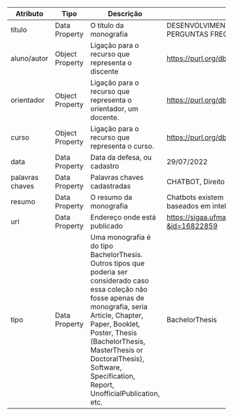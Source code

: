 | Atributo | Tipo | Descrição | Exemplo | Propriedade | Range |
| --- | --- | --- | --- | --- | --- |
| título | Data Property | O título da monografia | DESENVOLVIMENTO DE UM SISTEMA DE CHATBOT PARA PERGUNTAS FREQUENTES SOBRE A LEI DE DIREITO AUTORAL | http://purl.org/dc/elements/1.1/title | <http://www.w3.org/2001/XMLSchema#string> |
| aluno/autor | Object Property | Ligação para o recurso que representa o discente | https://purl.org/dbacademic/resource#00… | http://purl.org/dc/elements/1.1/creator | https://w3id.org/ccso/ccso#Student |
| orientador | Object Property | Ligação para o recurso que representa o orientador, um docente. | https://purl.org/dbacademic/resource#11… | http://purl.org/dc/elements/1.1/contributor |  https://w3id.org/ccso/ccso#Professor |
| curso | Object Property | Ligação para o recurso que representa o curso. | https://purl.org/dbacademic/resource#22… | http://purl.org/dc/elements/1.1/publisher | https://w3id.org/ccso/ccso#ProgramofStud |
| data  | Data Property | Data da defesa, ou cadastro | 29/07/2022 | http://purl.org/dc/elements/1.1/date | <http://www.w3.org/2001/XMLSchema#date> |
| palavras chaves | Data Property | Palavras chaves cadastradas | CHATBOT,  Direito Autoral, Inteligencia Artificial | http://purl.org/dc/elements/1.1/subject | <http://www.w3.org/2001/XMLSchema#string> |
| resumo | Data Property | O resumo da monografia | Chatbots existem há mais de 20 anos e são softwares baseados em inteligência artificial… | http://purl.org/dc/elements/1.1/description | <http://www.w3.org/2001/XMLSchema#string> |
| url | Data Property | Endereço onde está publicado | https://sigaa.ufma.br/sigaa/public/curso/monografias_curso.jsf?&id=16822859 | http://purl.org/dc/elements/1.1/identifier | <http://www.w3.org/2001/XMLSchema#url> |
| tipo | Data Property | Uma monografia é do tipo BachelorThesis. Outros tipos que poderia ser considerado caso essa coleção não fosse apenas de monografia, seria  Article,  Chapter,  Paper, Booklet,  Poster,  Thesis (BachelorThesis, MasterThesis or DoctoralThesis),  Software,  Specification,  Report,  UnofficialPublication, etc.  | BachelorThesis | http://purl.org/dc/elements/1.1/type | <http://www.w3.org/2001/XMLSchema#string> |
